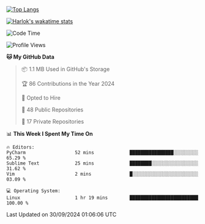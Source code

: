 [![Top Langs](https://github-readme-stats.vercel.app/api/top-langs/?username=remisiki&theme=dracula&layout=compact&hide=Jupyter%20Notebook,CSS,HTML&langs_count=10&exclude_repo=GMM-Demux-GUI)](https://github.com/anuraghazra/github-readme-stats)

[![Harlok's wakatime stats](https://github-readme-stats.vercel.app/api/wakatime?username=@remisiki&theme=dracula&layout=compact&langs_count=10&hide=other,html,css,text,json,markdown,jupyter)](https://github.com/anuraghazra/github-readme-stats)

<!--START_SECTION:waka-->
![Code Time](http://img.shields.io/badge/Code%20Time-858%20hrs%2023%20mins-blue)

![Profile Views](http://img.shields.io/badge/Profile%20Views-0-blue)

**🐱 My GitHub Data** 

> 📦 1.1 MB Used in GitHub's Storage 
 > 
> 🏆 86 Contributions in the Year 2024
 > 
> 💼 Opted to Hire
 > 
> 📜 48 Public Repositories 
 > 
> 🔑 17 Private Repositories 
 > 
📊 **This Week I Spent My Time On** 

```text
🔥 Editors: 
PyCharm                  52 mins             ████████████████░░░░░░░░░   65.29 % 
Sublime Text             25 mins             ████████░░░░░░░░░░░░░░░░░   31.62 % 
Vim                      2 mins              █░░░░░░░░░░░░░░░░░░░░░░░░   03.09 % 

💻 Operating System: 
Linux                    1 hr 19 mins        █████████████████████████   100.00 % 
```


 Last Updated on 30/09/2024 01:06:06 UTC
<!--END_SECTION:waka-->
